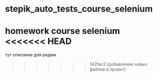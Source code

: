 # stepik_auto_tests_course_selenium
homework course selenium
<<<<<<< HEAD
=======
тут описание для ридми
>>>>>>> 142fec2 (добавление новых файлов в проект)
